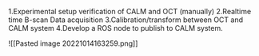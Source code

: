 1.Experimental setup verification of CALM and OCT (manually)
2.Realtime time B-scan Data acquisition
3.Calibration/transform between OCT and CALM system
4.Develop a ROS node to publish to CALM system.

![[Pasted image 20221014163259.png]]
